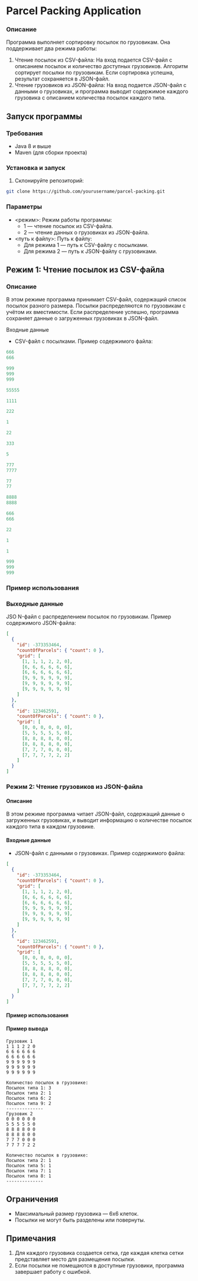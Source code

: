 # Parcel Packing Application
### Описание
Программа выполняет сортировку посылок по грузовикам. Она поддерживает два режима работы:

1. Чтение посылок из CSV-файла: На вход подается CSV-файл с описанием посылок и количество доступных грузовиков. Алгоритм сортирует посылки по грузовикам. Если сортировка успешна, результат сохраняется в JSON-файл.
2. Чтение грузовиков из JSON-файла: На вход подается JSON-файл с данными о грузовиках, и программа выводит содержимое каждого грузовика с описанием количества посылок каждого типа.

## Запуск программы
### Требования
- Java 8 и выше
- Maven (для сборки проекта)

### Установка и запуск
1. Склонируйте репозиторий:
``` bash 
git clone https://github.com/yourusername/parcel-packing.git 
```

### Параметры
- <режим>: Режим работы программы:
    - 1 — чтение посылок из CSV-файла.
    - 2 — чтение данных о грузовиках из JSON-файла.
- <путь к файлу>: Путь к файлу:
  - Для режима 1 — путь к CSV-файлу с посылками.
  - Для режима 2 — путь к JSON-файлу с грузовиками.

## Режим 1: Чтение посылок из CSV-файла
### Описание
В этом режиме программа принимает CSV-файл, содержащий список посылок разного размера. Посылки распределяются по грузовикам с учётом их вместимости. Если распределение успешно, программа сохраняет данные о загруженных грузовиках в JSON-файл.

Входные данные
- CSV-файл с посылками. Пример содержимого файла:
```yaml
666
666

999
999
999

55555

1111

222

1

22

333

5

777
7777

77
77

8888
8888

666
666

22

1

1

999
999
999
```
### Пример использования

### Выходные данные
JSO N-файл с распределением посылок по грузовикам. Пример содержимого JSON-файла:
```json
[
  {
    "id": -373353464,
    "countOfParcels": { "count": 0 },
    "grid": [
      [1, 1, 1, 2, 2, 0],
      [6, 6, 6, 6, 6, 6],
      [6, 6, 6, 6, 6, 6],
      [9, 9, 9, 9, 9, 9],
      [9, 9, 9, 9, 9, 9],
      [9, 9, 9, 9, 9, 9]
    ]
  },
  {
    "id": 123462591,
    "countOfParcels": { "count": 0 },
    "grid": [
      [0, 0, 0, 0, 0, 0],
      [5, 5, 5, 5, 5, 0],
      [8, 8, 8, 8, 0, 0],
      [8, 8, 8, 8, 0, 0],
      [7, 7, 7, 0, 0, 0],
      [7, 7, 7, 7, 2, 2]
    ]
  }
]
```
### Режим 2: Чтение грузовиков из JSON-файла
#### Описание
В этом режиме программа читает JSON-файл, содержащий данные о загруженных грузовиках, и выводит информацию о количестве посылок каждого типа в каждом грузовике.

#### Входные данные
- JSON-файл с данными о грузовиках. Пример содержимого файла:
```json
[
  {
    "id": -373353464,
    "countOfParcels": { "count": 0 },
    "grid": [
      [1, 1, 1, 2, 2, 0],
      [6, 6, 6, 6, 6, 6],
      [6, 6, 6, 6, 6, 6],
      [9, 9, 9, 9, 9, 9],
      [9, 9, 9, 9, 9, 9],
      [9, 9, 9, 9, 9, 9]
    ]
  },
  {
    "id": 123462591,
    "countOfParcels": { "count": 0 },
    "grid": [
      [0, 0, 0, 0, 0, 0],
      [5, 5, 5, 5, 5, 0],
      [8, 8, 8, 8, 0, 0],
      [8, 8, 8, 8, 0, 0],
      [7, 7, 7, 0, 0, 0],
      [7, 7, 7, 7, 2, 2]
    ]
  }
]
```
#### Пример использования

#### Пример вывода
```
Грузовик 1
1 1 1 2 2 0
6 6 6 6 6 6
6 6 6 6 6 6
9 9 9 9 9 9
9 9 9 9 9 9
9 9 9 9 9 9

Количество посылок в грузовике:
Посылок типа 1: 3
Посылок типа 2: 1
Посылок типа 6: 2
Посылок типа 9: 2
--------------
Грузовик 2
0 0 0 0 0 0
5 5 5 5 5 0
8 8 8 8 0 0
8 8 8 8 0 0
7 7 7 0 0 0
7 7 7 7 2 2

Количество посылок в грузовике:
Посылок типа 2: 1
Посылок типа 5: 1
Посылок типа 7: 1
Посылок типа 8: 1
--------------
```
## Ограничения
- Максимальный размер грузовика — 6x6 клеток.
- Посылки не могут быть разделены или повернуты.
## Примечания
1. Для каждого грузовика создается сетка, где каждая клетка сетки представляет место для размещения посылки.
2. Если посылки не помещаются в доступные грузовики, программа завершает работу с ошибкой.